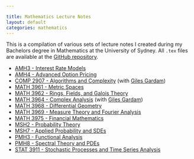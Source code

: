 ```yaml
---

title: Mathematics Lecture Notes
layout: default
categories: mathematics
---
```



This is a compilation of various sets of lecture notes I created during my Bachelors degree in Mathematics at the University of Sydney.  All `.tex` files are available at the [GitHub repository](https://github.com/ajtulloch/SydneyUniversityMathematicsNotes).

* [AMH3 - Interest Rate Models](/PDFs/AMH3LectureNotes.pdf) 
* [AMH4 - Advanced Option Pricing](/PDFs/AMH4LectureNotes.pdf)
* [COMP 2907 - Algorithms and Complexity](/PDFs/COMP2907LectureNotes.pdf) (with [Giles Gardam](https://github.com/gilesgardam))
* [MATH 3961 - Metric Spaces](/PDFs/MATH3961LectureNotes.pdf)
* [MATH 3962 - Rings, Fields, and Galois Theory](/PDFs/MATH3962LectureNotes.pdf)
* [MATH 3964 - Complex Analysis](/PDFs/MATH3964LectureNotes.pdf) (with [Giles Gardam](https://github.com/gilesgardam))
* [MATH 3968 - Differential Geometry](/PDFs/MATH3968LectureNotes.pdf)
* [MATH 3969 - Measure Theory and Fourier Analysis](/PDFs/MATH3969LectureNotes.pdf)
* [MATH 3975 - Financial Mathematics](/PDFs/MATH3975LectureNotes.pdf)
* [MSH2 - Probability Theory](/PDFs/MSH2LectureNotes.pdf)
* [MSH7 - Applied Probability and SDEs](/PDFs/MSH7LectureNotes.pdf)
* [PMH3 - Functional Analysis](/PDFs/PMH3LectureNotes.pdf)
* [PMH8 - Spectral Theory and PDEs](/PDFs/PMH8LectureNotes.pdf)
* [STAT 3911 - Stochastic Processes and Time Series Analysis](/PDFs/STAT3911LectureNotes.pdf)
